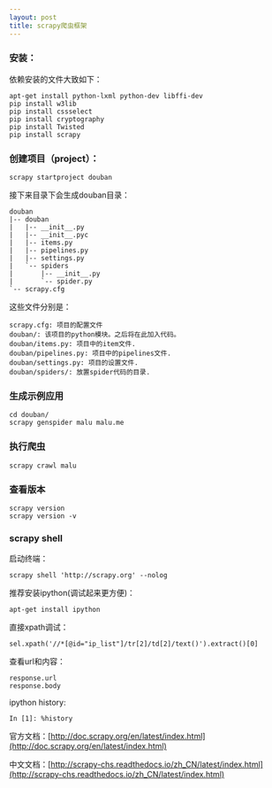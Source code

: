 ```yaml
---
layout: post
title: scrapy爬虫框架
---
```


### 安装：

依赖安装的文件大致如下：

	apt-get install python-lxml python-dev libffi-dev
	pip install w3lib
	pip install cssselect
	pip install cryptography
	pip install Twisted
	pip install scrapy


### 创建项目（project）：

	scrapy startproject douban

接下来目录下会生成douban目录：

	douban
	|-- douban
	|   |-- __init__.py
	|   |-- __init__.pyc
	|   |-- items.py
	|   |-- pipelines.py
	|   |-- settings.py
	|   `-- spiders
	|       |-- __init__.py
	|       `-- spider.py
	`-- scrapy.cfg
	
这些文件分别是：

	scrapy.cfg: 项目的配置文件
	douban/: 该项目的python模块。之后将在此加入代码。
	douban/items.py: 项目中的item文件.
	douban/pipelines.py: 项目中的pipelines文件.
	douban/settings.py: 项目的设置文件.
	douban/spiders/: 放置spider代码的目录.

### 生成示例应用

	cd douban/
	scrapy genspider malu malu.me

### 执行爬虫

	scrapy crawl malu

### 查看版本

	scrapy version
	scrapy version -v

### scrapy shell

启动终端：

	scrapy shell 'http://scrapy.org' --nolog

推荐安装ipython(调试起来更方便)：

	apt-get install ipython

直接xpath调试：

	sel.xpath('//*[@id="ip_list"]/tr[2]/td[2]/text()').extract()[0]

查看url和内容：

	response.url
	response.body

ipython history:

	In [1]: %history


官方文档：[http://doc.scrapy.org/en/latest/index.html](http://doc.scrapy.org/en/latest/index.html)

中文文档：[http://scrapy-chs.readthedocs.io/zh_CN/latest/index.html](http://scrapy-chs.readthedocs.io/zh_CN/latest/index.html)